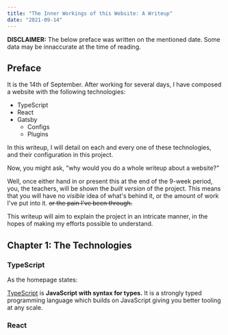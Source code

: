 ```yaml
---
title: "The Inner Workings of this Website: A Writeup"
date: "2021-09-14"
---
```

**DISCLAIMER:** The below preface was written on the mentioned date. Some data may be innaccurate at the time of reading.

## Preface

It is the 14th of September. After working for several days, I have composed a website with the following technologies:
- TypeScript
- React
- Gatsby
  - Configs
  - Plugins

In this writeup, I will detail on each and every one of these technologies, and their configuration in this project.

Now, you might ask, "why would you do a whole writeup about a website?"

Well, once either hand in or present this at the end of the 9-week period, you, the teachers, will be shown the *built version* of the project.
This means that you will have no *visible* idea of what's behind it, or the amount of work I've put into it. ~~or the pain I've been through.~~

This writeup will aim to explain the project in an intricate manner, in the hopes of making my efforts possible to understand.

## Chapter 1: The Technologies

### TypeScript

As the homepage states:

[TypeScript](https://typescriptlang.org) is **JavaScript with syntax for types.**
It is a strongly typed programming language which builds on JavaScript giving you better tooling at any scale.

<!-- TODO: Write more about TypeScript -->

### React
